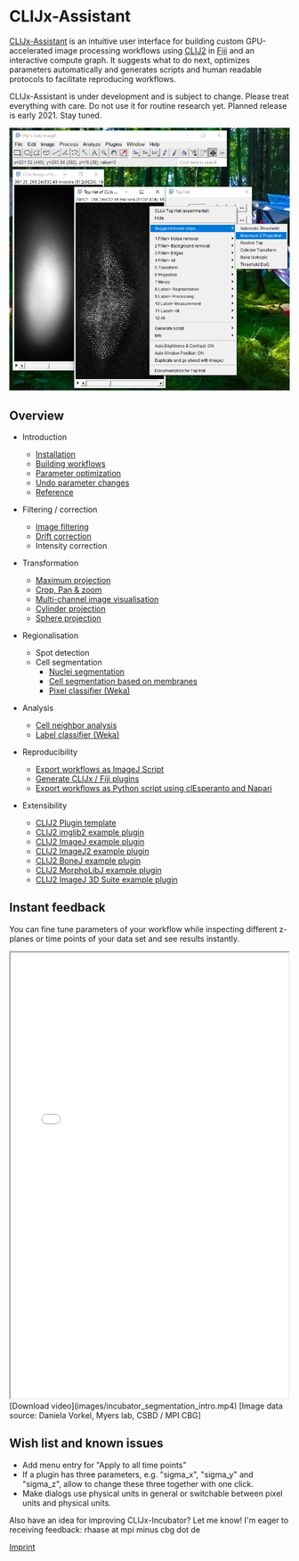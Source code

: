 # CLIJx-Assistant
[CLIJx-Assistant](https://clij.github.io/assistant) is an intuitive user interface for building custom GPU-accelerated image processing workflows using [CLIJ2](https://clij.github.io) in [Fiji](https://fiji.sc) and an interactive compute graph. 
It suggests what to do next, optimizes parameters automatically and generates scripts and human readable protocols to facilitate reproducing workflows.

CLIJx-Assistant is under development and is subject to change. 
Please treat everything with care.
Do not use it for routine research yet. 
Planned release is early 2021. 
Stay tuned.

![Image](images/teaser1.png)


## Overview
* Introduction
  * [Installation](https://clij.github.io/assistant/installation)
  * [Building workflows](https://clij.github.io/assistant/getting_started)
  * [Parameter optimization](https://clij.github.io/assistant/parameter_optimization)
  * [Undo parameter changes](https://clij.github.io/assistant/undo)
  * [Reference](https://clij.github.io/assistant/reference)

* Filtering / correction
  * [Image filtering](https://clij.github.io/assistant/filtering)
  * [Drift correction](https://clij.github.io/assistant/drift_correction)
  * Intensity correction

* Transformation
  * [Maximum projection](https://clij.github.io/assistant/intensity_projection)
  * [Crop, Pan & zoom](https://clij.github.io/assistant/crop_pan_zoom)
  * [Multi-channel image visualisation](https://clij.github.io/assistant/multi_channel_support)
  * [Cylinder projection](https://clij.github.io/assistant/cylinder_projection)
  * [Sphere projection](https://clij.github.io/assistant/sphere_projection)

* Regionalisation
  * Spot detection
  * Cell segmentation
    * [Nuclei segmentation](https://clij.github.io/assistant/segmentation_nuclei)
    * [Cell segmentation based on membranes](https://clij.github.io/assistant/segmentation_cells)
    * [Pixel classifier (Weka)](https://clij.github.io/assistant/clijx_weka_pixel_classifier)

* Analysis
  * [Cell neighbor analysis](https://clij.github.io/assistant/neighbor_analysis_generated)
  * [Label classifier (Weka)](https://clij.github.io/assistant/clijx_weka_label_classifier)

* Reproducibility
  * [Export workflows as ImageJ Script](https://clij.github.io/assistant/macro_export)
  * [Generate CLIJx / Fiji plugins](https://clij.github.io/assistant/generate_clijx_plugins)
  * [Export workflows as Python script using clEsperanto and Napari](https://clij.github.io/assistant/te_oki_export)

* Extensibility
  * [CLIJ2 Plugin template](https://github.com/clij/clij2-plugin-template)
  * [CLIJ2 imglib2 example plugin](https://github.com/clij/clijx-assistant-imglib2)
  * [CLIJ2 ImageJ example plugin](https://github.com/clij/clijx-assistant-imagej)
  * [CLIJ2 ImageJ2 example plugin](https://github.com/clij/clijx-assistant-imagej2)
  * [CLIJ2 BoneJ example plugin](https://github.com/clij/clijx-assistant-bonej)
  * [CLIJ2 MorphoLibJ example plugin](https://github.com/clij/clijx-assistant-morpholibj)
  * [CLIJ2 ImageJ 3D Suite example plugin](https://github.com/clij/clijx-assistant-imagej3dsuite)


## Instant feedback
You can fine tune parameters of your workflow while inspecting different z-planes or time points of your data set and see results instantly.
<iframe src="images/incubator_segmentation_intro.mp4" width="500" height="800"></iframe>
[Download video](images/incubator_segmentation_intro.mp4) [Image data source: Daniela Vorkel, Myers lab, CSBD / MPI CBG]




## Wish list and known issues
* Add menu entry for "Apply to all time points"
* If a plugin has three parameters, e.g. "sigma_x", "sigma_y" and "sigma_z", allow to change these three together with one click.
* Make dialogs use physical units in general or switchable between pixel units and physical units.

Also have an idea for improving CLIJx-Incubator? Let me know! I'm eager to receiving feedback: rhaase at mpi minus cbg dot de



[Imprint](https://clij.github.io/imprint)
